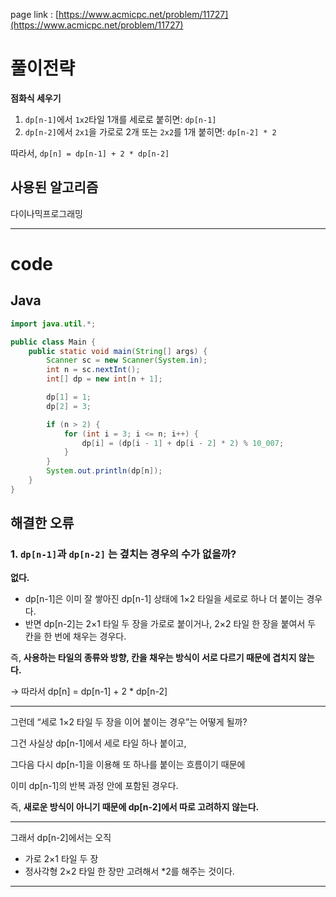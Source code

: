 page link : [https://www.acmicpc.net/problem/11727](https://www.acmicpc.net/problem/11727)

# 풀이전략

**점화식 세우기**

1. `dp[n-1]`에서 `1x2`타일 1개를 세로로 붙히면: `dp[n-1]`
2. `dp[n-2]`에서 `2x1`을 가로로 2개 또는 `2x2`를 1개 붙히면: `dp[n-2] * 2`

따라서, `dp[n] = dp[n-1] + 2 * dp[n-2]`

## 사용된 알고리즘

다이나믹프로그래밍

---

# code

## Java

```java
import java.util.*;

public class Main {
    public static void main(String[] args) {
        Scanner sc = new Scanner(System.in);
        int n = sc.nextInt();
        int[] dp = new int[n + 1];

        dp[1] = 1;
        dp[2] = 3;

        if (n > 2) {
            for (int i = 3; i <= n; i++) {
                dp[i] = (dp[i - 1] + dp[i - 2] * 2) % 10_007;
            }
        }
        System.out.println(dp[n]);
    }
}
```

## 해결한 오류

### 1. `dp[n-1]`과 `dp[n-2]` 는 곂치는 경우의 수가 없을까?

**없다.**

- dp[n-1]은 이미 잘 쌓아진 dp[n-1] 상태에 1×2 타일을 세로로 하나 더 붙이는 경우다.
- 반면 dp[n-2]는 2×1 타일 두 장을 가로로 붙이거나, 2×2 타일 한 장을 붙여서 두 칸을 한 번에 채우는 경우다.

즉, **사용하는 타일의 종류와 방향, 칸을 채우는 방식이 서로 다르기 때문에 겹치지 않는다.**

→ 따라서 dp[n] = dp[n-1] + 2 * dp[n-2]

---

그런데 “세로 1×2 타일 두 장을 이어 붙이는 경우”는 어떻게 될까?

그건 사실상 dp[n-1]에서 세로 타일 하나 붙이고,

그다음 다시 dp[n-1]을 이용해 또 하나를 붙이는 흐름이기 때문에

이미 dp[n-1]의 반복 과정 안에 포함된 경우다.

즉, **새로운 방식이 아니기 때문에 dp[n-2]에서 따로 고려하지 않는다.**

---

그래서 dp[n-2]에서는 오직

- 가로 2×1 타일 두 장
- 정사각형 2×2 타일 한 장만 고려해서 *2를 해주는 것이다.

---
